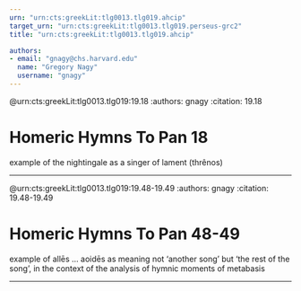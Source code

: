 ```yaml
---
urn: "urn:cts:greekLit:tlg0013.tlg019.ahcip"
target_urn: "urn:cts:greekLit:tlg0013.tlg019.perseus-grc2"
title: "urn:cts:greekLit:tlg0013.tlg019.ahcip"

authors:
- email: "gnagy@chs.harvard.edu"
  name: "Gregory Nagy"
  username: "gnagy"
---
```


@urn:cts:greekLit:tlg0013.tlg019:19.18
:authors: gnagy
:citation: 19.18


# Homeric Hymns To Pan 18

<p>example of the nightingale as a singer of lament (thrênos)</p>

---

@urn:cts:greekLit:tlg0013.tlg019:19.48-19.49
:authors: gnagy
:citation: 19.48-19.49


# Homeric Hymns To Pan 48-49

<p>example of allēs … aoidēs as meaning not ‘another song’ but ‘the rest of the song’, in the context of the analysis of hymnic moments of metabasis</p>

---

